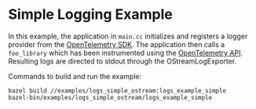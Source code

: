 
# Simple Logging Example

In this example, the application in `main.cc` initializes and registers a logger
provider from the [OpenTelemetry SDK](https://github.com/open-telemetry/opentelemetry-cpp).
The application then calls a `foo_library` which has been instrumented using
the [OpenTelemetry API](https://github.com/open-telemetry/opentelemetry-cpp/tree/master/api).
Resulting logs are directed to stdout through the OStreamLogExporter.

Commands to build and run the example:

```
bazel build //examples/logs_simple_ostream:logs_example_simple
bazel-bin/examples/logs_simple_ostream/logs_example_simple
```
